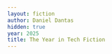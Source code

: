 ```yaml
---
layout: fiction
author: Daniel Dantas
hidden: true
year: 2025
title: The Year in Tech Fiction
---
```


